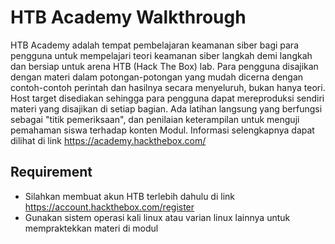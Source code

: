# HTB Academy Walkthrough
HTB Academy adalah tempat pembelajaran keamanan siber bagi para pengguna untuk mempelajari teori keamanan siber langkah demi langkah dan bersiap untuk arena HTB (Hack The Box) lab. Para pengguna disajikan dengan materi dalam potongan-potongan yang mudah dicerna dengan contoh-contoh perintah dan hasilnya secara menyeluruh, bukan hanya teori. Host target disediakan sehingga para pengguna dapat mereproduksi sendiri materi yang disajikan di setiap bagian. Ada latihan langsung yang berfungsi sebagai "titik pemeriksaan", dan penilaian keterampilan untuk menguji pemahaman siswa terhadap konten Modul. Informasi selengkapnya dapat dilihat di link https://academy.hackthebox.com/

## Requirement
- Silahkan membuat akun HTB terlebih dahulu di link https://account.hackthebox.com/register  
- Gunakan sistem operasi kali linux atau varian linux lainnya untuk mempraktekkan materi di modul